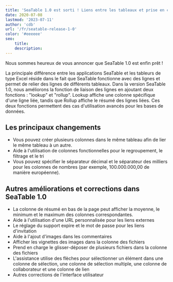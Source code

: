 ```yaml
---
title: 'SeaTable 1.0 est sorti ! Liens entre les tableaux et prise en charge du format de numérotation européen - SeaTable'
date: 2020-07-08
lastmod: '2023-07-11'
author: 'cdb'
url: '/fr/seatable-release-1-0'
color: '#eeeeee'
seo:
    title:
    description:
---
```


Nous sommes heureux de vous annoncer que SeaTable 1.0 est enfin prêt !

La principale différence entre les applications SeaTable et les tableurs de type Excel réside dans le fait que SeaTable fonctionne avec des lignes et permet de relier des lignes de différents tableaux. Dans la version SeaTable 1.0, nous améliorons la fonction de liaison des lignes en ajoutant deux fonctions : "lookup" et "rollup". Lookup affiche une colonne spécifique d'une ligne liée, tandis que Rollup affiche le résumé des lignes liées. Ces deux fonctions permettent des cas d'utilisation avancés pour les bases de données.

## Les principaux changements

- Vous pouvez créer plusieurs colonnes dans le même tableau afin de lier le même tableau à un autre.
- Aide à l'utilisation de colonnes fonctionnelles pour le regroupement, le filtrage et le tri
- Vous pouvez spécifier le séparateur décimal et le séparateur des milliers pour les colonnes de nombres (par exemple, 100.000.000,00 de manière européenne).

## Autres améliorations et corrections dans SeaTable 1.0

- La colonne de résumé en bas de la page peut afficher la moyenne, le minimum et le maximum des colonnes correspondantes.
- Aide à l'utilisation d'une URL personnalisée pour les liens externes
- Le réglage du support expire et le mot de passe pour les liens d'invitation
- Aide à l'ajout d'images dans les commentaires
- Afficher les vignettes des images dans la colonne des fichiers
- Prend en charge le glisser-déposer de plusieurs fichiers dans la colonne des fichiers
- L'assistance utilise des flèches pour sélectionner un élément dans une colonne de sélection, une colonne de sélection multiple, une colonne de collaborateur et une colonne de lien
- Autres corrections de l'interface utilisateur
